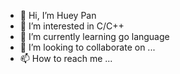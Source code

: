- 👋 Hi, I’m Huey Pan
- 👀 I’m interested in C/C++
- 🌱 I’m currently learning go language
- 💞️ I’m looking to collaborate on ...
- 📫 How to reach me ...

<!---
panpaxia/panpaxia is a ✨ special ✨ repository because its `README.md` (this file) appears on your GitHub profile.
You can click the Preview link to take a look at your changes.
--->

